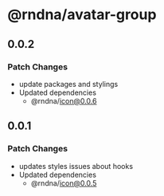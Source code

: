 # @rndna/avatar-group

## 0.0.2

### Patch Changes

- update packages and stylings
- Updated dependencies
  - @rndna/icon@0.0.6

## 0.0.1

### Patch Changes

- updates styles issues about hooks
- Updated dependencies
  - @rndna/icon@0.0.5
